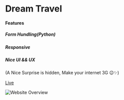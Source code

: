 # Dream Travel

#### Features

##### Form Hundling(Python)

##### Responsive

##### Nice UI && UX

(A Nice Surprise is hidden, Make your internet 3G 😉✨)

[Live](https://tamana543.github.io/Dream-Travel-website/)

![Website Overview](Projct_overvies.png)
